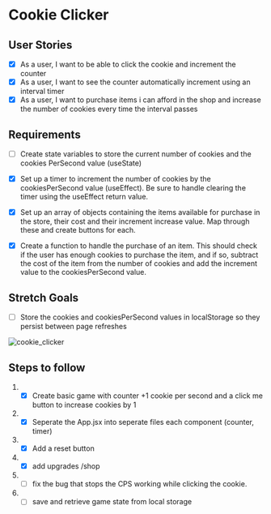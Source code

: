 # Cookie Clicker

## User Stories
- [x] As a user, I want to be able to click the cookie and increment the counter
- [x] As a user, I want to see the counter automatically increment using an interval timer
- [x] As a user, I want to purchase items i can afford in the shop and increase the number of cookies every time the interval passes

## Requirements
- [ ] Create state variables to store the current number of cookies and the cookies PerSecond value (useState)

- [x] Set up a timer to increment the number of cookies by the cookiesPerSecond value (useEffect). Be sure to handle clearing the timer using the useEffect return value.

- [x] Set up an array of objects containing the items available for purchase in the store, their cost and their increment increase value. Map through these and create buttons for each.

- [x] Create a function to handle the purchase of an item. This should check if the user has enough cookies to purchase the item, and if so, subtract the cost of the item from the number of cookies and add the increment value to the cookiesPerSecond value.

## Stretch Goals
- [ ] Store the cookies and cookiesPerSecond values in localStorage so they persist between page refreshes

![cookie_clicker](https://github.com/gabaal/Basic-Cookie-Clicker/assets/36296159/4a3f083a-23dd-4527-a0e6-00c693c6ffcb)


## Steps to follow
1. - [x] Create basic game with counter +1 cookie per second and a click me button to increase cookies by 1
2. - [x] Seperate the App.jsx into seperate files each component (counter, timer)
3. - [x] Add a reset button
4. - [x] add upgrades /shop
5. - [ ] fix the bug that stops the CPS working while clicking the cookie.
5. - [ ] save and retrieve game state from local storage

